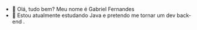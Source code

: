 - 👋 Olá, tudo bem? Meu nome é Gabriel Fernandes 
- 👀 Estou atualmente estudando Java e pretendo me tornar um dev back-end
.

<!---
GabrielFer555/GabrielFer555 is a ✨ special ✨ repository because its `README.md` (this file) appears on your GitHub profile.
You can click the Preview link to take a look at your changes.
--->
